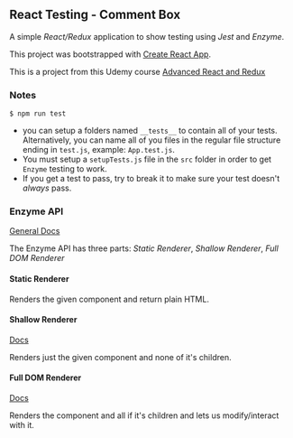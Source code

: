 ## React Testing - Comment Box

A simple *React/Redux* application to show testing using *Jest* and *Enzyme*.

This project was bootstrapped with [Create React App](https://github.com/facebook/create-react-app).

This is a project from this Udemy course [Advanced React and Redux](https://www.udemy.com/react-redux-tutorial/learn/v4/overview)


### Notes

```
$ npm run test

```

* you can setup a folders named `__tests__` to contain all of your tests. Alternatively, you can name all of you files in the regular file structure ending in `test.js`, example: `App.test.js`.
* You must setup a `setupTests.js` file in the `src` folder in order to get `Enzyme` testing to work.
* If you get a test to pass, try to break it to make sure your test doesn't _always_ pass.


### Enzyme API

[General Docs](https://airbnb.io/enzyme/)

The Enzyme API has three parts: *Static Renderer*, *Shallow Renderer*, *Full DOM Renderer*

#### Static Renderer

Renders the given component and return plain HTML.

#### Shallow Renderer

[Docs](https://airbnb.io/enzyme/docs/api/shallow.html)

Renders just the given component and none of it's children.

#### Full DOM Renderer

[Docs](https://airbnb.io/enzyme/docs/api/mount.html)

Renders the component and all if it's children and lets us modify/interact with it.
